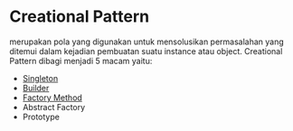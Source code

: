 # Creational Pattern
merupakan pola yang digunakan untuk mensolusikan permasalahan yang ditemui dalam kejadian pembuatan suatu instance atau object. Creational Pattern dibagi menjadi 5 macam yaitu:

- [Singleton](https://github.com/triabagus/Design-Patern-PHP/tree/master/1.Creational%20Patern/Singleton)
- [Builder](https://github.com/triabagus/Design-Patern-PHP/tree/master/1.Creational%20Patern/Builder)
- [Factory Method](https://github.com/triabagus/Design-Patern-PHP/tree/master/1.Creational%20Patern/Factory%20Method)
- Abstract Factory
- Prototype 